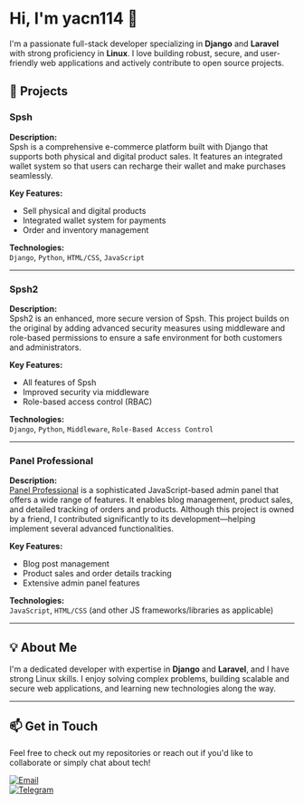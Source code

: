 # Hi, I'm yacn114 👋

I'm a passionate full-stack developer specializing in **Django** and **Laravel** with strong proficiency in **Linux**. I love building robust, secure, and user-friendly web applications and actively contribute to open source projects.

## 🚀 Projects

### Spsh
**Description:**  
Spsh is a comprehensive e-commerce platform built with Django that supports both physical and digital product sales. It features an integrated wallet system so that users can recharge their wallet and make purchases seamlessly.

**Key Features:**
- Sell physical and digital products
- Integrated wallet system for payments
- Order and inventory management

**Technologies:**  
`Django`, `Python`, `HTML/CSS`, `JavaScript`

---

### Spsh2
**Description:**  
Spsh2 is an enhanced, more secure version of Spsh. This project builds on the original by adding advanced security measures using middleware and role-based permissions to ensure a safe environment for both customers and administrators.

**Key Features:**
- All features of Spsh
- Improved security via middleware
- Role-based access control (RBAC)

**Technologies:**  
`Django`, `Python`, `Middleware`, `Role-Based Access Control`

---

### Panel Professional
**Description:**  
[Panel Professional](https://github.com/ashkanrabiee/panel_professional) is a sophisticated JavaScript-based admin panel that offers a wide range of features. It enables blog management, product sales, and detailed tracking of orders and products. Although this project is owned by a friend, I contributed significantly to its development—helping implement several advanced functionalities.

**Key Features:**
- Blog post management
- Product sales and order details tracking
- Extensive admin panel features

**Technologies:**  
`JavaScript`, `HTML/CSS` (and other JS frameworks/libraries as applicable)

---

## 💡 About Me

I'm a dedicated developer with expertise in **Django** and **Laravel**, and I have strong Linux skills. I enjoy solving complex problems, building scalable and secure web applications, and learning new technologies along the way.

---

## 📫 Get in Touch

Feel free to check out my repositories or reach out if you'd like to collaborate or simply chat about tech!

[![Email](https://img.shields.io/badge/Email-your.email%40example.com-blue)](mailto:zy11hey@gmail.com)  
[![Telegram](https://img.shields.io/badge/LinkedIn-MyProfile-blue)](https://www.t.me/yacn_1414)  
